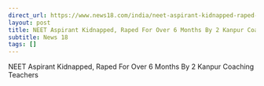 ```yaml
---
direct_url: https://www.news18.com/india/neet-aspirant-kidnapped-raped-for-over-6-months-by-2-popular-kanpur-coaching-teachers-9114915.html
layout: post
title: NEET Aspirant Kidnapped, Raped For Over 6 Months By 2 Kanpur Coaching Teachers
subtitle: News 18
tags: []
---
```


NEET Aspirant Kidnapped, Raped For Over 6 Months By 2 Kanpur Coaching Teachers
